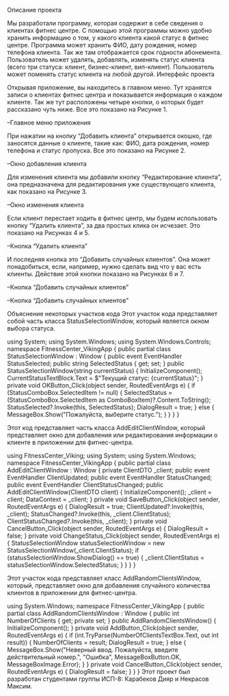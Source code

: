 Описание проекта

Мы разработали программу, которая содержит в себе сведения о клиентах фитнес центре. С помощью этой программы можно удобно хранить информацию о том, у какого клиента какой статус в фитнес центре. Программа может хранить ФИО, дату рождения, номер телефона клиента. Так же там отображается срок годности абонемента. Пользователь может удалять, добавлять, изменять статус клиента (всего три статуса: клиент, бизнес-клиент, вип-клиент). Пользователь может поменять статус клиента на любой другой.
Интерфейс проекта

Открывая приложение, вы находитесь в главном меню. Тут хранятся записи о клиентах фитнес центра и показывается информация о каждом клиенте. Так же тут расположены четыре кнопки, о которых будет рассказано чуть ниже.  Все это показано на Рисунке 1. 
 
–Главное меню приложения

При нажатии на кнопку “Добавить клиента” открывается окошко, где заносятся данные о клиенте, такие как: ФИО, дата рождения, номер телефона и статус пропуска. Все это показано на Рисунке 2.
 
–Окно добавления клиента

Для изменения клиента мы добавили кнопку “Редактирование клиента”, она предназначена для редактирования уже существующего клиента, как показано на Рисунке 3.
 
–Окно изменения клиента 

Если клиент перестает ходить в фитнес центр, мы будем использовать кнопку “Удалить клиента”, за два простых клика он исчезает. Это показано на Рисунках 4 и 5.

–Кнопка “Удалить клиента”

И последняя кнопка это “Добавить случайных клиентов”. 
Она может понадобиться, если, например, нужно сделать вид что у вас есть клиенты. Действие этой кнопки показано на Рисунках 6 и 7.
 
–Кнопка “Добавить случайных клиентов”
 
–Кнопка “Добавить случайных клиентов”

Объяснение некоторых участков кода
Этот участок кода представляет собой часть класса StatusSelectionWindow, который является окном выбора статуса.

using System;
using System.Windows;
using System.Windows.Controls;
namespace FitnessCenter_VikingApp
{
    public partial class StatusSelectionWindow : Window
    {
        public event EventHandler<string> StatusSelected;
        public string SelectedStatus { get; set; }
        public StatusSelectionWindow(string currentStatus)
        {
            InitializeComponent();
            CurrentStatusTextBlock.Text = $"Текущий статус: {currentStatus}";
        }
        private void OKButton_Click(object sender, RoutedEventArgs e)
        {
            if (StatusComboBox.SelectedItem != null)
            {
                SelectedStatus = (StatusComboBox.SelectedItem as ComboBoxItem)?.Content.ToString();
                StatusSelected?.Invoke(this, SelectedStatus);
                DialogResult = true;
            }
            else
            {
                MessageBox.Show("Пожалуйста, выберите статус.");
            }
        }
    }
}

Этот код представляет часть класса AddEditClientWindow, который представляет окно для добавления или редактирования информации о клиенте в приложении для фитнес-центра.

using FitnessCenter_Viking;
using System;
using System.Windows;
namespace FitnessCenter_VikingApp
{
    public partial class AddEditClientWindow : Window
    {
        private ClientDTO _client;
        public event EventHandler<ClientDTO> ClientUpdated;
        public event EventHandler<string> StatusChanged;
        public event EventHandler<ClientDTO> ClientStatusChanged;
        public AddEditClientWindow(ClientDTO client)
        {
            InitializeComponent();
            _client = client;
            DataContext = _client;
        }
        private void SaveButton_Click(object sender, RoutedEventArgs e)
        {
            DialogResult = true;
            ClientUpdated?.Invoke(this, _client);
            StatusChanged?.Invoke(this, _client.ClientStatus);
            ClientStatusChanged?.Invoke(this, _client); 
        }
        private void CancelButton_Click(object sender, RoutedEventArgs e)
        {
            DialogResult = false;
        }
        private void ChangeStatus_Click(object sender, RoutedEventArgs e)
        {
            StatusSelectionWindow statusSelectionWindow = new StatusSelectionWindow(_client.ClientStatus);
            if (statusSelectionWindow.ShowDialog() == true)
            {
                _client.ClientStatus = statusSelectionWindow.SelectedStatus;
            }
        }
    }
}

Этот участок кода представляет класс AddRandomClientsWindow, который, представляет окно для добавления случайного количества клиентов в приложении для фитнес-центра.

using System.Windows;
namespace FitnessCenter_VikingApp
{
    public partial class AddRandomClientsWindow : Window
    {
        public int NumberOfClients { get; private set; }
        public AddRandomClientsWindow()
        {
            InitializeComponent();
        }
        private void AddButton_Click(object sender, RoutedEventArgs e)
        {
            if (int.TryParse(NumberOfClientsTextBox.Text, out int result))
            {
                NumberOfClients = result;
                DialogResult = true;
            }
            else
            {
                MessageBox.Show("Неверный ввод. Пожалуйста, введите действительный номер.", "Ошибка", MessageBoxButton.OK, MessageBoxImage.Error);
            }
        }
        private void CancelButton_Click(object sender, RoutedEventArgs e)
        {
            DialogResult = false;
        }
    }
}
Этот проект был разработан студентами группы ИСП-8: Карабеков Дияр и Некрасов Максим.

